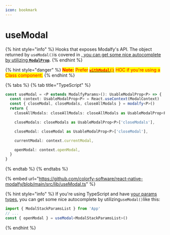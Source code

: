 ```yaml
---
icon: bookmark
---
```


# useModal

{% hint style="info" %}
Hooks that exposes Modalfy's API. The object returned by `useModal()`is covered in [, you can get some nice autocomplete by utilizing **`ModalProp`**](types/modalprop.md).
{% endhint %}

{% hint style="danger" %}
<mark style="color:red;">**Note:**</mark> <mark style="color:red;"></mark><mark style="color:red;">Prefer</mark> [<mark style="color:red;">**`withModal()`**</mark>](withmodal.md) <mark style="color:red;">HOC if you're using a Class component.</mark>
{% endhint %}

{% tabs %}
{% tab title="TypeScript" %}
```typescript
const useModal = <P extends ModalfyParams>(): UsableModalProp<P> => {
  const context: UsableModalProp<P> = React.useContext(ModalContext)
  const { closeModal, closeModals, closeAllModals } = modalfy<P>()
  return {
    closeAllModals: closeAllModals: closeAllModals as UsableModalProp<P>['closeAllModals'],

    closeModals: closeModals as UsableModalProp<P>['closeModals'],

    closeModal: closeModal as UsableModalProp<P>['closeModal'],

    currentModal: context.currentModal,

    openModal: context.openModal,
  }
}
```
{% endtab %}
{% endtabs %}

{% embed url="https://github.com/colorfy-software/react-native-modalfy/blob/main/src/lib/useModal.ts" %}

{% hint style="info" %}
If you're using TypeScript and have [your params types](../guides/typing.md#modalprop), you can get some nice autocomplete by utilizing`useModal()`like this:

```typescript
import { ModalStackParamsList } from 'App'
// ...
const { openModal } = useModal<ModalStackParamsList>()
```
{% endhint %}
